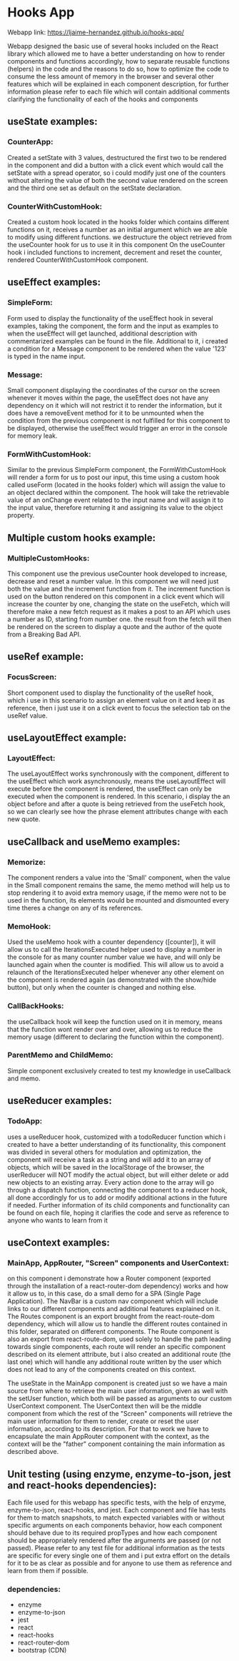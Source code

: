# Hooks App

Webapp link: https://ljaime-hernandez.github.io/hooks-app/

Webapp designed the basic use of several hooks included on the React library which allowed me to have
a better understanding on how to render components and functions accordingly, how to separate reusable 
functions (helpers) in the code and the reasons to do so, how to optimize the code to consume the less
amount of memory in the browser and several other features which will be explained in each component 
description, for further information please refer to each file which will contain additional comments 
clarifying the functionality of each of the hooks and components

## useState examples:

### CounterApp:

Created a setState with 3 values, destructured the first two to be rendered in the component
and did a button with a click event which would call the setState with a spread operator, so
i could modify just one of the counters without altering the value of both the second value
rendered on the screen and the third one set as default on the setState declaration.

### CounterWithCustomHook:

Created a custom hook located in the hooks folder which contains different functions on it, 
receives a number as an initial argument which we are able to modify using different functions.
we destructure the object retrieved from the useCounter hook for us to use it in this component
On the useCounter hook i included functions to increment, decrement and reset the counter, rendered
CounterWithCustomHook component.

## useEffect examples:

### SimpleForm:

Form used to display the functionality of the useEffect hook in several examples, taking the component,
the form and the input as examples to when the useEffect will get launched, additional description with
commentarized examples can be found in the file. Additional to it, i created a condition for a Message
component to be rendered when the value '123' is typed in the name input.

### Message:

Small component displaying the coordinates of the cursor on the screen whenever it moves within the page,
the useEffect does not have any dependency on it which will not restrict it to render the information, 
but it does have a removeEvent method for it to be unmounted when the condition from the previous component
is not fulfilled for this component to be displayed, otherwise the useEffect would trigger an error in the
console for memory leak.

### FormWithCustomHook:

Similar to the previous SimpleForm component, the FormWithCustomHook will render a form for us to post our 
input, this time using a custom hook called useForm (located in the hooks folder) which will assign the value 
to an object declared within the component. The hook will take the retrievable value of an onChange event 
related to the input name and will assign it to the input value, therefore returning it and assigning its value
to the object property.

## Multiple custom hooks example:

### MultipleCustomHooks:

This component use the previous useCounter hook developed to increase, decrease and reset a number value. 
In this component we will need just both the value and the increment function from it. The increment function is 
used on the button rendered on this component in a click event which will increase the counter by one, changing 
the state on the useFetch, which will therefore make a new fetch request as it makes a post to an API which
uses a number as ID, starting from number one. the result from the fetch will then be rendered on the screen
to display a quote and the author of the quote from a Breaking Bad API.

## useRef example:

### FocusScreen:

Short component used to display the functionality of the useRef hook, which i use in this scenario to assign an element
value on it and keep it as reference, then i just use it on a click event to focus the selection tab on the useRef value.

## useLayoutEffect example:

### LayoutEffect:

The useLayoutEffect works synchronously with the component, different to the useEffect which work asynchronously, means 
the useLayoutEffect will execute before the component is rendered, the useEffect can only be executed when the component
is rendered. In this scenario, i display the an object before and after a quote is being retrieved from the useFetch 
hook, so we can clearly see how the phrase element attributes change with each new quote.

## useCallback and useMemo examples:

### Memorize:

The component renders a value into the 'Small' component, when the value in the Small component remains the same, the memo
method will help us to stop rendering it to avoid extra memory usage, if the memo were not to be used in the function, 
its elements would be mounted and dismounted every time theres a change on any of its references.

### MemoHook:

Used the useMemo hook with a counter dependency ([counter]), it will allow us to call the IterationsExecuted helper used 
to display a number in the console for as many counter number value we have, and will only be launched again when the 
counter is modified. This will allow us to avoid a relaunch of the IterationsExecuted helper whenever any other element 
on the component is rendered again (as demonstrated with the show/hide button), but only when the counter is changed 
and nothing else.

### CallBackHooks:

the useCallback hook will keep the function used on it in memory, means that the function wont render over and over, 
allowing us to reduce the memory usage (different to declaring the function within the component).

### ParentMemo and ChildMemo:

Simple component exclusively created to test my knowledge in useCallback and memo.

## useReducer examples:

### TodoApp:

uses a useReducer hook, customized with a todoReducer function which i created to have a better understanding of its
functionality, this component was divided in several others for modulation and optimization, the component will
receive a task as a string and will add it to an array of objects, which will be saved in the localStorage of the
browser, the userReducer will NOT modify the actual object, but will either delete or add new objects to an existing
array. Every action done to the array will go through a dispatch function, connecting the component to a reducer hook,
all done accordingly for us to add or modify additional actions in the future if needed. Further information of its
child components and functionality can be found on each file, hoping it clarifies the code and serve as reference
to anyone who wants to learn from it

## useContext examples:

### MainApp, AppRouter, "Screen" components and UserContext:

on this component i demonstrate how a Router component (exported through the installation of a  react-router-dom 
dependency) works and how it allow us to, in this case, do a small demo for a SPA (Single Page Application).
The NavBar is a custom nav component which will include links to our different components and additional features 
explained on it.
The Routes component is an export brought from the react-route-dom dependency, which will allow us to handle the 
different routes contained in this folder, separated on different components.
The Route component is also an export from react-route-dom, used solely to handle the path leading towards single 
components, each route will render an specific component described on its element attribute, but i also created an 
additional route (the last one) which will handle any additional route written by the user which does not lead to 
any of the components created on this context.

The useState in the MainApp component is created just so we have a main source from where to retrieve the main user 
information, given as well with the setUser function, which both will be passed as arguments to our custom UserContext 
component.
The UserContext then will be the middle component from which the rest of the "Screen" components will retrieve the main 
user information for them to render, create or reset the user information, according to its description.
For that to work we have to encapsulate the main AppRouter component with the context, as the context will be the 
"father" component containing the main information as described above.

## Unit testing (using enzyme, enzyme-to-json, jest and react-hooks dependencies):

Each file used for this webapp has specific tests, with the help of enzyme, enzyme-to-json, react-hooks, and jest. 
Each component and file has tests for them to match snapshots, to match expected variables with or without specific 
arguments on each components behavior, how each component should behave due to its required propTypes and how each 
component should be appropriately rendered after the arguments are passed (or not passed). Please refer to any test 
file for additional information as the tests are specific for every single one of them and i put extra effort on the 
details for it to be as clear as possible and for anyone to use them as reference and learn from them if possible.

### dependencies:

- enzyme
- enzyme-to-json
- jest
- react
- react-hooks
- react-router-dom
- bootstrap (CDN)